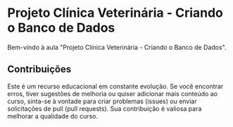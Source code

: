 # Projeto Clínica Veterinária - Criando o Banco de Dados

Bem-vindo à aula "Projeto Clínica Veterinária - Criando o Banco de Dados".

## Contribuições

Este é um recurso educacional em constante evolução. Se você encontrar erros, tiver sugestões de melhoria ou quiser adicionar mais conteúdo ao curso, sinta-se à vontade para criar problemas (issues) ou enviar solicitações de pull (pull requests). Sua contribuição é valiosa para melhorar a qualidade do curso.
